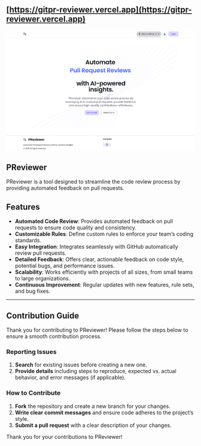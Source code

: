 ## [https://gitpr-reviewer.vercel.app](https://gitpr-reviewer.vercel.app)

<a href="https://gitpr-reviewer.vercel.app" target="_blank">
    <img src="public/banner.png" alt="bg"></img>
</a>

## PReviewer
PReviewer is a tool designed to streamline the code review process by providing automated feedback on pull requests.

## Features

- **Automated Code Review**: Provides automated feedback on pull requests to ensure code quality and consistency.
- **Customizable Rules**: Define custom rules to enforce your team’s coding standards.
- **Easy Integration**: Integrates seamlessly with GitHub automatically review pull requests.
- **Detailed Feedback**: Offers clear, actionable feedback on code style, potential bugs, and performance issues.
- **Scalability**: Works efficiently with projects of all sizes, from small teams to large organizations.
- **Continuous Improvement**: Regular updates with new features, rule sets, and bug fixes.

---

## Contribution Guide

Thank you for contributing to PReviewer! Please follow the steps below to ensure a smooth contribution process.

### Reporting Issues
1. **Search** for existing issues before creating a new one.
2. **Provide details** including steps to reproduce, expected vs. actual behavior, and error messages (if applicable).

### How to Contribute
1. **Fork** the repository and create a new branch for your changes.
2. **Write clear commit messages** and ensure code adheres to the project’s style.
3. **Submit a pull request** with a clear description of your changes.

Thank you for your contributions to PReviewer!
